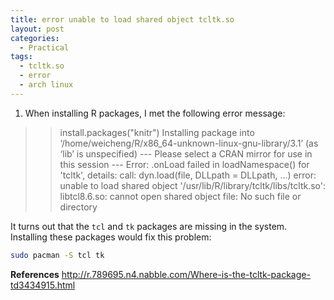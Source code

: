 ```yaml
---
title: error unable to load shared object tcltk.so
layout: post
categories:
  - Practical
tags:
  - tcltk.so
  - error
  - arch linux
---
```


1. When installing R packages, I met the following error message:

> > install.packages("knitr")
> Installing package into ‘/home/weicheng/R/x86_64-unknown-linux-gnu-library/3.1’
> (as ‘lib’ is unspecified)
> --- Please select a CRAN mirror for use in this session ---
> Error: .onLoad failed in loadNamespace() for 'tcltk', details:
>   call: dyn.load(file, DLLpath = DLLpath, ...)
>   error: unable to load shared object '/usr/lib/R/library/tcltk/libs/tcltk.so':
>   libtcl8.6.so: cannot open shared object file: No such file or directory

It turns out that the `tcl` and `tk` packages are missing in the system. Installing these packages would fix this problem:

```bash
sudo pacman -S tcl tk
```

**References**
http://r.789695.n4.nabble.com/Where-is-the-tcltk-package-td3434915.html

